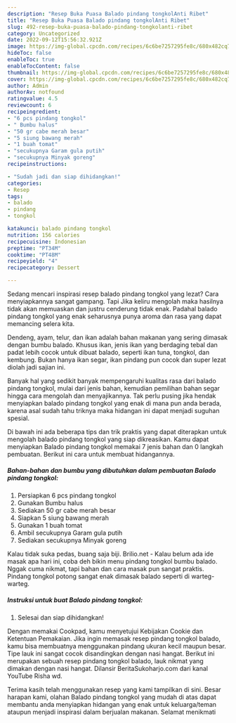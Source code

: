 ```yaml
---
description: "Resep Buka Puasa Balado pindang tongkolAnti Ribet"
title: "Resep Buka Puasa Balado pindang tongkolAnti Ribet"
slug: 492-resep-buka-puasa-balado-pindang-tongkolanti-ribet
category: Uncategorized
date: 2022-09-12T15:56:32.921Z
image: https://img-global.cpcdn.com/recipes/6c6be7257295fe8c/680x482cq70/balado-pindang-tongkol-foto-resep-utama.jpg
hideToc: false
enableToc: true
enableTocContent: false
thumbnail: https://img-global.cpcdn.com/recipes/6c6be7257295fe8c/680x482cq70/balado-pindang-tongkol-foto-resep-utama.jpg
cover: https://img-global.cpcdn.com/recipes/6c6be7257295fe8c/680x482cq70/balado-pindang-tongkol-foto-resep-utama.jpg
author: Admin
authorAv: notfound
ratingvalue: 4.5
reviewcount: 6
recipeingredient:
- "6 pcs pindang tongkol"
- " Bumbu halus"
- "50 gr cabe merah besar"
- "5 siung bawang merah"
- "1 buah tomat"
- "secukupnya Garam gula putih"
- "secukupnya Minyak goreng"
recipeinstructions:

- "Sudah jadi dan siap dihidangkan!"
categories:
- Resep
tags:
- balado
- pindang
- tongkol

katakunci: balado pindang tongkol 
nutrition: 156 calories
recipecuisine: Indonesian
preptime: "PT34M"
cooktime: "PT48M"
recipeyield: "4"
recipecategory: Dessert

---
```



Sedang mencari inspirasi resep balado pindang tongkol yang lezat? Cara menyiapkannya sangat gampang. Tapi Jika keliru mengolah maka hasilnya tidak akan memuaskan dan justru cenderung tidak enak. Padahal balado pindang tongkol yang enak seharusnya punya aroma dan rasa yang dapat memancing selera kita.


Dendeng, ayam, telur, dan ikan adalah bahan makanan yang sering dimasak dengan bumbu balado. Khusus ikan, jenis ikan yang berdaging tebal dan padat lebih cocok untuk dibuat balado, seperti ikan tuna, tongkol, dan kembung. Bukan hanya ikan segar, ikan pindang pun cocok dan super lezat diolah jadi sajian ini.

Banyak hal yang sedikit banyak mempengaruhi kualitas rasa dari balado pindang tongkol, mulai dari jenis bahan, kemudian pemilihan bahan segar hingga cara mengolah dan menyajikannya. Tak perlu pusing jika hendak menyiapkan balado pindang tongkol yang enak di mana pun anda berada, karena asal sudah tahu triknya maka hidangan ini dapat menjadi suguhan spesial.


Di bawah ini ada beberapa tips dan trik praktis yang dapat diterapkan untuk mengolah balado pindang tongkol yang siap dikreasikan. Kamu dapat menyiapkan Balado pindang tongkol memakai 7 jenis bahan dan 0 langkah pembuatan. Berikut ini cara untuk membuat hidangannya.

<!--inarticleads1-->

##### Bahan-bahan dan bumbu yang dibutuhkan dalam pembuatan Balado pindang tongkol:

1. Persiapkan 6 pcs pindang tongkol
1. Gunakan  Bumbu halus
1. Sediakan 50 gr cabe merah besar
1. Siapkan 5 siung bawang merah
1. Gunakan 1 buah tomat
1. Ambil secukupnya Garam gula putih
1. Sediakan secukupnya Minyak goreng


Kalau tidak suka pedas, buang saja biji. Brilio.net - Kalau belum ada ide masak apa hari ini, coba deh bikin menu pindang tongkol bumbu balado. Nggak cuma nikmat, tapi bahan dan cara masak pun sangat praktis. Pindang tongkol potong sangat enak dimasak balado seperti di warteg-warteg. 

<!--inarticleads2-->

##### Instruksi untuk buat Balado pindang tongkol:


1. Selesai dan siap dihidangkan!

Dengan memakai Cookpad, kamu menyetujui Kebijakan Cookie dan Ketentuan Pemakaian. Jika ingin memasak resep pindang tongkol balado, kamu bisa membuatnya menggunakan pindang ukuran kecil maupun besar. Tipe lauk ini sangat cocok disandingkan dengan nasi hangat. Berikut ini merupakan sebuah resep pindang tongkol balado, lauk nikmat yang dimakan dengan nasi hangat. Dilansir BeritaSukoharjo.com dari kanal YouTube Risha wd. 

Terima kasih telah menggunakan resep yang kami tampilkan di sini. Besar harapan kami, olahan Balado pindang tongkol yang mudah di atas dapat membantu anda menyiapkan hidangan yang enak untuk keluarga/teman ataupun menjadi inspirasi dalam berjualan makanan. Selamat menikmati
